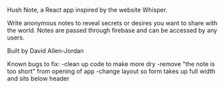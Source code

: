 Hush Note, a React app inspired by the website Whisper.

Write anonymous notes to reveal secrets or desires you want to share with the world. Notes are passed through firebase and can be accessed by any users.

Built by David Allen-Jordan


Known bugs to fix:
-clean up code to make more dry
-remove "the note is too short" from opening of app
-change layout so form takes up full width and sits below header
